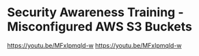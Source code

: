 # Security Awareness Training - Misconfigured AWS S3 Buckets


https://youtu.be/MFxIpmqld-w
https://youtu.be/MFxIpmqld-w
